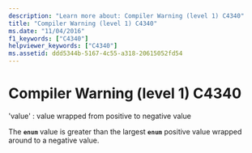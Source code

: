 ```yaml
---
description: "Learn more about: Compiler Warning (level 1) C4340"
title: "Compiler Warning (level 1) C4340"
ms.date: "11/04/2016"
f1_keywords: ["C4340"]
helpviewer_keywords: ["C4340"]
ms.assetid: ddd5344b-5167-4c55-a318-20615052fd54
---
```

# Compiler Warning (level 1) C4340

'value' : value wrapped from positive to negative value

The **`enum`** value is greater than the largest **`enum`** positive value wrapped around to a negative value.
